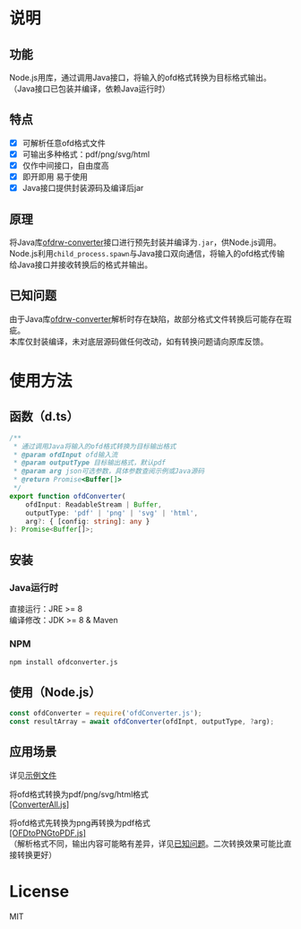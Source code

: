 # 说明
## 功能
Node.js用库，通过调用Java接口，将输入的ofd格式转换为目标格式输出。  
（Java接口已包装并编译，依赖Java运行时）
## 特点
- [x] 可解析任意ofd格式文件
- [x] 可输出多种格式：pdf/png/svg/html
- [x] 仅作中间接口，自由度高
- [x] 即开即用 易于使用
- [x] Java接口提供封装源码及编译后jar
## 原理
将Java库[ofdrw-converter](https://github.com/ofdrw/ofdrw/tree/master/ofdrw-converter)接口进行预先封装并编译为`.jar`，供Node.js调用。  
Node.js利用`child_process.spawn`与Java接口双向通信，将输入的ofd格式传输给Java接口并接收转换后的格式并输出。
## 已知问题
由于Java库[ofdrw-converter](https://github.com/ofdrw/ofdrw/tree/master/ofdrw-converter)解析时存在缺陷，故部分格式文件转换后可能存在瑕疵。  
本库仅封装编译，未对底层源码做任何改动，如有转换问题请向原库反馈。

# 使用方法
## 函数（d.ts）
```ts
/**
 * 通过调用Java将输入的ofd格式转换为目标输出格式
 * @param ofdInput ofd输入流
 * @param outputType 目标输出格式，默认pdf
 * @param arg json可选参数，具体参数查阅示例或Java源码
 * @return Promise<Buffer[]>
 */
export function ofdConverter(
    ofdInput: ReadableStream | Buffer,
    outputType: 'pdf' | 'png' | 'svg' | 'html',
    arg?: { [config: string]: any }
): Promise<Buffer[]>;
```
## 安装
### Java运行时
直接运行：JRE >= 8  
编译修改：JDK >= 8 & Maven

### NPM
```
npm install ofdconverter.js
```
## 使用（Node.js）
```js
const ofdConverter = require('ofdConverter.js');
const resultArray = await ofdConverter(ofdInpt, outputType, ?arg);
```
## 应用场景
详见[示例文件](example)

将ofd格式转换为pdf/png/svg/html格式  
[[ConverterAll.js]](example/ConverterAll.js)

将ofd格式先转换为png再转换为pdf格式  
[[OFDtoPNGtoPDF.js]](example/OFDtoPNGtoPDF.js)  
（解析格式不同，输出内容可能略有差异，详见[已知问题](#已知问题)。二次转换效果可能比直接转换更好）

# License
MIT
